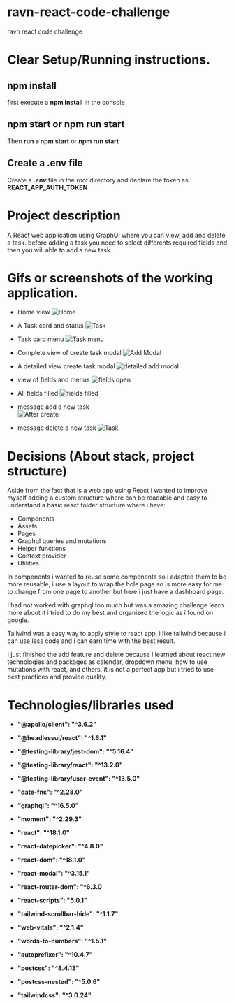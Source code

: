 # ravn-react-code-challenge

ravn react code challenge

# Clear Setup/Running instructions.

## npm install

first execute a **npm install** in the console

## npm start or npm run start

Then **run a npm start** or **npm run start**

## Create a .env file

Create a **_.env_** file in the root directory and declare the token as **REACT_APP_AUTH_TOKEN**

# Project description

A React web application using GraphQl where you can view, add and delete a task. before adding a task you need to select differents required fields and then you will able to add a new task.

# Gifs or screenshots of the working application.

- Home view
  ![Home](/src/assets/images/part1.png)

- A Task card and status
  ![Task](/src/assets/images/part2.png)

- Task card menu
  ![Task menu](/src/assets/images/part3.png)

- Complete view of create task modal
  ![Add Modal](/src/assets/images/part4.png)

- A detailed view create task modal
  ![detailed add modal](/src/assets/images/part5.png)

- view of fields and menus
  ![fields open](/src/assets/images/part6.png)

- All fields filled
  ![fields filled](/src/assets/images/part7.png)
- message add a new task  
  ![After create](/src/assets/images/part8.png)
- message delete a new task
  ![Task](/src/assets/images/part9.png)

# Decisions (About stack, project structure)

Aside from the fact that is a web app using React i wanted to improve myself adding a custom structure where can be readable and easy to understand a basic react folder structure where i have:

- Components
- Assets
- Pages
- Graphql queries and mutations
- Helper functions
- Context provider
- Utilities

In components i wanted to reuse some components so i adapted them to be more reusable, i use a layout to wrap the hole page so is more easy for me to change from one page to another but here i just have a dashboard page.

I had not worked with graphql too much but was a amazing challenge learn more about it i tried to do my best and organized the logic as i found on google.

Tailwind was a easy way to apply style to react app, i like tailwind because i can use less code and i can earn time with the best result.

I just finished the add feature and delete because i learned about react new technologies and packages as calendar, dropdown menu, how to use mutations with react, and others, it is not a perfect app but i tried to use best practices and provide quality.

# Technologies/libraries used

- **"@apollo/client": "^3.6.2"**

- **"@headlessui/react": "^1.6.1"**
- **"@testing-library/jest-dom": "^5.16.4"**
- **"@testing-library/react": "^13.2.0"**
- **"@testing-library/user-event": "^13.5.0"**
- **"date-fns": "^2.28.0"**
- **"graphql": "^16.5.0"**
- **"moment": "^2.29.3"**
- **"react": "^18.1.0"**
- **"react-datepicker": "^4.8.0"**
- **"react-dom": "^18.1.0"**
- **"react-modal": "^3.15.1"**
- **"react-router-dom": "^6.3.0**
- **"react-scripts": "5.0.1"**
- **"tailwind-scrollbar-hide": "^1.1.7"**
- **"web-vitals": "^2.1.4"**
- **"words-to-numbers": "^1.5.1"**
- **"autoprefixer": "^10.4.7"**
- **"postcss": "^8.4.13"**
- **"postcss-nested": "^5.0.6"**
- **"tailwindcss": "^3.0.24"**
